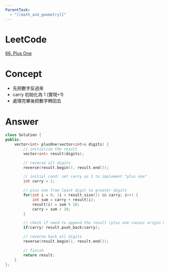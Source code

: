 ```yaml
---
ParentTask:
  - "[[math_and_geometry]]"
---
```


# LeetCode
[66. Plus One](https://leetcode.com/problems/plus-one/)

# Concept
- 先把數字反過來
- carry 初始化為 1 (實現+1)
- 處理完畢後把數字轉回去

# Answer
```Cpp
class Solution {
public:
    vector<int> plusOne(vector<int>& digits) {
        // initialize the result
        vector<int> result(digits);

        // reverse all digits
        reverse(result.begin(), result.end());

        // initial cond: set carry as 1 to implement "plus one"
        int carry = 1;

        // plus one from least digit to greater digits
        for(int i = 0; (i < result.size()) && carry; i++) {
            int sum = carry + result[i];
            result[i] = sum % 10;
            carry = sum / 10;
        }

        // check if need to append the result (plus one causes origin num increase one digit)
        if(carry) result.push_back(carry);

        // reverse back all digits
        reverse(result.begin(), result.end());

        // finish
        return result;
    }
};
```